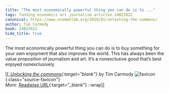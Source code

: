 ```yaml
---
title: "The most economically powerful thing you can do is to ..."
tags: funding economics art journalism articles-24023922
canonical: https://www.niemanlab.org/2019/01/unlocking-the-commons/
author: Tim Carmody
book: 24023922
hide_title: true
---
```


The most economically powerful thing you can do is to buy something for your own enjoyment that also improves the world. This has always been the value proposition of journalism and art. It’s a nonexclusive good that’s best enjoyed nonexclusively.


[[<cite>_[Unlocking the commons](https://www.niemanlab.org/2019/01/unlocking-the-commons/){:target="_blank"}_</cite> by Tim Carmody ![favicon](https://s2.googleusercontent.com/s2/favicons?domain=www.niemanlab.org){:class="source-favicon"}<br>
_More_: [Readwise URL](https://readwise.io/open/469759901){:target="_blank"}
::wrap]]